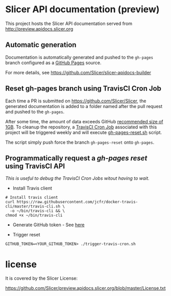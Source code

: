 # Slicer API documentation (preview)

This project hosts the Slicer API documentation served from http://preview.apidocs.slicer.org

## Automatic generation

Documentation is automatically generated and pushed to the `gh-pages` branch configured as a [GitHub Pages](https://help.github.com/articles/configuring-a-publishing-source-for-github-pages/) source.

For more details, see https://github.com/Slicer/slicer-apidocs-builder

## Reset gh-pages branch using TravisCI Cron Job

Each time a PR is submitted on https://github.com/Slicer/Slicer, the generated
documentation is added to a folder named after the pull request and pushed to
the `gh-pages`.

After some time, the amount of data exceeds GitHub [recommended size of 1GB][max_size].
To cleanup the repository, a [TravisCI Cron Job][cronjob] associated with this project
will be triggered weekly and will execute [gh-pages-reset.sh](./gh-pages-reset.sh) script.

The script simply push force the branch `gh-pages-reset` onto `gh-pages`.

[max_size]: https://help.github.com/articles/what-is-my-disk-quota/
[cronjob]: https://docs.travis-ci.com/user/cron-jobs/

## Programmatically request a *gh-pages reset* using TravisCI API

*This is useful to debug the TravisCI Cron Jobs witout having to wait.* 

* Install Travis client
```
# Install travis client
curl https://raw.githubusercontent.com/jcfr/docker-travis-cli/master/travis-cli.sh \
  -o ~/bin/travis-cli && \
chmod +x ~/bin/travis-cli
```

* Generate GitHub token - See [here](https://github.com/settings/tokens)

* Trigger reset

```
GITHUB_TOKEN=<YOUR_GITHUB_TOKEN> ./trigger-travis-cron.sh
```

# license

It is covered by the Slicer License:

https://github.com/Slicer/preview.apidocs.slicer.org/blob/master/License.txt


